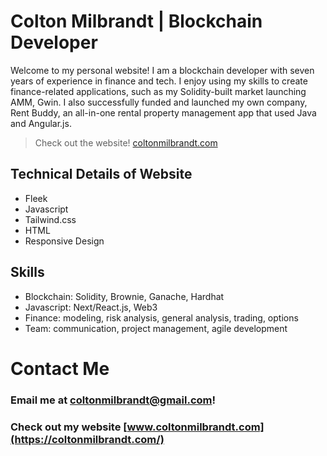 # Colton Milbrandt | Blockchain Developer

Welcome to my personal website! I am a blockchain developer with seven years of experience in finance and tech. I enjoy using my skills to create finance-related applications, such as my Solidity-built market launching AMM, Gwin. I also successfully funded and launched my own company, Rent Buddy, an all-in-one rental property management app that used Java and Angular.js.

> Check out the website! [coltonmilbrandt.com](https://coltonmilbrandt.com/)

## Technical Details of Website

-   Fleek
-   Javascript
-   Tailwind.css
-   HTML
-   Responsive Design

## Skills

-   Blockchain: Solidity, Brownie, Ganache, Hardhat
-   Javascript: Next/React.js, Web3
-   Finance: modeling, risk analysis, general analysis, trading, options
-   Team: communication, project management, agile development

# Contact Me

### Email me at coltonmilbrandt@gmail.com!

### Check out my website [www.coltonmilbrandt.com](https://coltonmilbrandt.com/)
